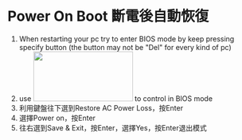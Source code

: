 # Power On Boot 斷電後自動恢復

1. When restarting your pc try to enter BIOS mode by keep pressing specify button (the button may not be "Del" for every kind of pc)
2. use <img src="https://i.imgur.com/Zesmnij.jpg" width=200 height=100> to control in BIOS mode
3. 利用鍵盤往下選到Restore AC Power Loss，按Enter
4. 選擇Power on，按Enter
5. 往右選到Save & Exit，按Enter，選擇Yes，按Enter退出模式
